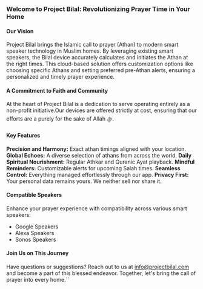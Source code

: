 ### Welcome to Project Bilal: Revolutionizing Prayer Time in Your Home
#### Our Vision
Project Bilal brings the Islamic call to prayer (Athan) to modern smart speaker technology in Muslim homes. By leveraging existing smart speakers, the Bilal device accurately calculates and initiates the Athan at the right times. This cloud-based solution offers customization options like choosing specific Athans and setting preferred pre-Athan alerts, ensuring a personalized and timely prayer experience.

#### A Commitment to Faith and Community
At the heart of Project Bilal is a dedication to serve operating entirely as a non-profit initiative.Our devices are offered strictly at cost, ensuring that our efforts are a purely for the sake of Allah ﷻ.

#### Key Features
**Precision and Harmony:** Exact athan timings aligned with your location.
**Global Echoes:** A diverse selection of athans from across the world.
**Daily Spiritual Nourishment:** Regular Athkar and Quranic Ayat playback.
**Mindful Reminders:** Customizable alerts for upcoming Salah times.
**Seamless Control:** Everything managed effortlessly through our app.
**Privacy First:** Your personal data remains yours. We neither sell nor share it.
#### Compatible Speakers
Enhance your prayer experience with compatibility across various smart speakers:

* Google Speakers
* Alexa Speakers
* Sonos Speakers
  
#### Join Us on This Journey
Have questions or suggestions? Reach out to us at info@projectbilal.com and become a part of this blessed endeavor. Together, let's bring the call of prayer into every home.``